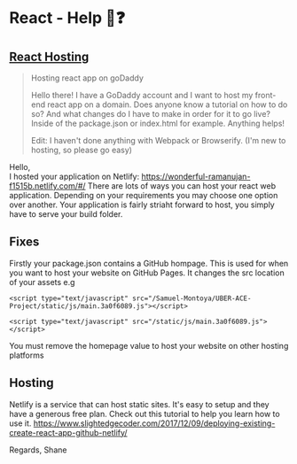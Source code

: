 # React - Help :speech_balloon::question:

## [React Hosting](https://www.reddit.com/r/reactjs/comments/7vipbg/hosting_react_app_on_godaddy/)

>Hosting react app on goDaddy
>
>Hello there! I have a GoDaddy account and I want to host my front-end react app on a domain. Does anyone know a tutorial on how to do so? And what changes do I have to make in order for it to go live? Inside of the package.json or index.html for example. Anything helps!
>
>Edit: I haven't done anything with Webpack or Browserify. (I'm new to hosting, so please go easy)

Hello,<br>
I hosted your application on Netlify: https://wonderful-ramanujan-f1515b.netlify.com/#/
There are lots of ways you can host your react web application. Depending on your requirements you may choose one option over another. Your application is fairly striaht forward to host, you simply have to serve your build folder.

## Fixes
Firstly your package.json contains a GitHub hompage. This is used for when you want to host your website on GitHub Pages. It changes the src location of your assets e.g

    <script type="text/javascript" src="/Samuel-Montoya/UBER-ACE-Project/static/js/main.3a0f6089.js"></script>

    <script type="text/javascript" src="/static/js/main.3a0f6089.js"></script>
You must remove the homepage value to host your website on other hosting platforms

## Hosting
Netlify is a service that can host static sites. It's easy to setup and they have a generous free plan. Check out this tutorial to help you learn how to use it. https://www.slightedgecoder.com/2017/12/09/deploying-existing-create-react-app-github-netlify/

Regards, 
Shane
